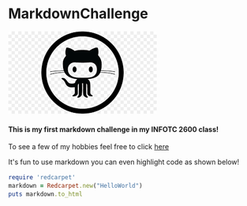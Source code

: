 # MarkdownChallenge

![Logo](https://github.com/aVisoko/MarkdownChallenge/blob/master/download.png)

#### This is my first markdown challenge in my INFOTC 2600 class!

To see a few of my hobbies feel free to click [here](https://github.com/aVisoko/MarkdownChallenge/blob/master/Hobbies.md)

It's fun to use markdown you can even highlight code as shown below!
```ruby
require 'redcarpet'
markdown = Redcarpet.new("HelloWorld")
puts markdown.to_html
```
